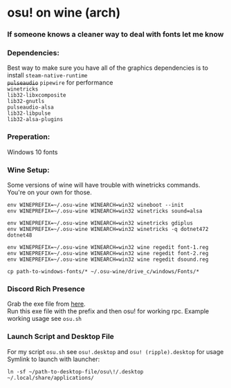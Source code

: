 # osu! on wine (arch)

### If someone knows a cleaner way to deal with fonts let me know

### Dependencies:
Best way to make sure you have all of the graphics dependencies is to install `steam-native-runtime` \
~~`pulseaudio`~~ `pipewire` for performance \
`winetricks`\
`lib32-libxcomposite`\
`lib32-gnutls`\
`pulseaudio-alsa`\
`lib32-libpulse`\
`lib32-alsa-plugins`

### Preperation:
Windows 10 fonts

### Wine Setup:
Some versions of wine will have trouble with winetricks commands.\
You're on your own for those.
```
env WINEPREFIX=~/.osu-wine WINEARCH=win32 wineboot --init
env WINEPREFIX=~/.osu-wine WINEARCH=win32 winetricks sound=alsa

env WINEPREFIX=~/.osu-wine WINEARCH=win32 winetricks gdiplus
env WINEPREFIX=~/.osu-wine WINEARCH=win32 winetricks -q dotnet472 dotnet48

env WINEPREFIX=~/.osu-wine WINEARCH=win32 wine regedit font-1.reg
env WINEPREFIX=~/.osu-wine WINEARCH=win32 wine regedit font-2.reg
env WINEPREFIX=~/.osu-wine WINEARCH=win32 wine regedit dsound.reg

cp path-to-windows-fonts/* ~/.osu-wine/drive_c/windows/Fonts/*
```

### Discord Rich Presence
Grab the exe file from [here](https://github.com/0e4ef622/wine-discord-ipc-bridge).\
Run this exe file with the prefix and then osu! for working rpc.
Example working usage see `osu.sh`

### Launch Script and Desktop File
For my script `osu.sh` see `osu!.desktop` and `osu! (ripple).desktop` for usage \
Symlink to launch with launcher:
```
ln -sf ~/path-to-desktop-file/osu\!/.desktop ~/.local/share/applications/
```
